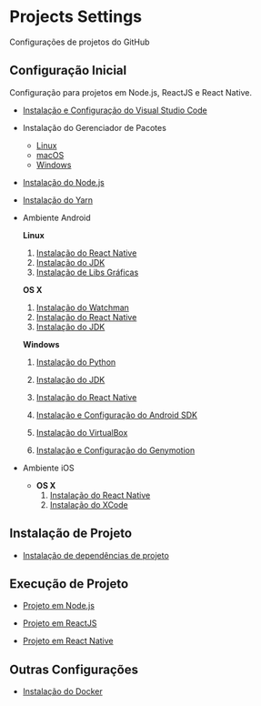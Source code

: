 # Projects Settings

Configurações de projetos do GitHub

## Configuração Inicial

Configuração para projetos em Node.js, ReactJS e React Native.

- [Instalação e Configuração do Visual Studio Code](code-editor/visual-studio-code/visual-studio-code.md)

- Instalação do Gerenciador de Pacotes

  - [Linux](package-manager/curl.md)
  - [macOS](package-manager/homebrew.md)
  - [Windows](package-manager/chocolatey.md)

- [Instalação do Node.js](nodejs/nodejs.md)

- [Instalação do Yarn](nodejs/package-manager/yarn.md)

- Ambiente Android

  **Linux**
    1. [Instalação do React Native](nodejs/libs/react-native-cli.md)
    2. [Instalação do JDK](sdk/java-development-kit.md)
    3. [Instalação de Libs Gráficas](libs/linux.md)

  **OS X**
    1. [Instalação do Watchman](watcher/watchmand.md)
    2. [Instalação do React Native](nodejs/libs/react-native-cli.md)
    3. [Instalação do JDK](sdk/java-development-kit.md)

  **Windows**
    1. [Instalação do Python](programming-language/python.md)
    2. [Instalação do JDK](sdk/java-development-kit.md)
    3. [Instalação do React Native](nodejs/libs/react-native-cli.md)
    
  4. [Instalação e Configuração do Android SDK](sdk/android-sdk.md)
  5. [Instalação do VirtualBox](virtualization/virtualbox.md)
  6. [Instalação e Configuração do Genymotion](virtualization/genymotion.md)

- Ambiente iOS

  - **OS X**
    1. [Instalação do React Native](nodejs/libs/react-native-cli.md)
    2. [Instalação do XCode](ide/xcode.md)

## Instalação de Projeto

- [Instalação de dependências de projeto](nodejs/nodejs.md)

## Execução de Projeto

- [Projeto em Node.js](nodejs/nodejs.md)

- [Projeto em ReactJS](nodejs/libs/create-react-app.md)

- [Projeto em React Native](nodejs/libs/react-native-cli.md)

## Outras Configurações

- [Instalação do Docker](virtualization/docker/docker.md)

